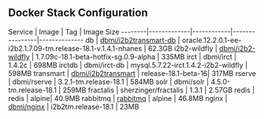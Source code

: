 ## Docker Stack Configuration

Service | Image | Tag  | Image Size
--------|-------------|------------|----------------|--------------
db | [dbmi/i2b2transmart-db](https://hub.docker.com/r/dbmi/i2b2transmart-db/) | oracle.12.2.0.1-ee-i2b2.1.7.09-tm.release-18.1-v.1.4.1-nhanes  | 62.3GB
i2b2-wildfly | [dbmi/i2b2-wildfly](https://hub.docker.com/r/dbmi/i2b2-wildfly/) | 1.7.09c-18.1-beta-hotfix-sg.0.9-alpha | 335MB
irct | dbmi/irct | 1.4.2c |  698MB
irctdb | dbmi/irct-db  |  mysql.5.7.22-irct.1.4.2-i2b2-wildfly | 598MB
transmart | [dbmi/i2b2transmart](https://hub.docker.com/r/dbmi/i2b2transmart/) |  release-18.1-beta-16| 317MB
rserve | dbmi/rserve | 3.2.1-tm.release-18.1 | 584MB
solr | dbmi/solr  | 4.5.0-tm.release-18.1 | 259MB
fractalis | sherzinger/fractalis | 1.3.1 | 2.57GB
redis | redis | alpine| 40.9MB
rabbitmq |  [rabbitmq](https://hub.docker.com/_/rabbitmq/) | alpine | 46.8MB
nginx | [dbmi/nginx](https://hub.docker.com/r/dbmi/nginx/)  | i2b2tm.release-18.1 | 23MB
